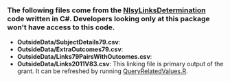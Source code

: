 ### The following files come from the [NlsyLinksDetermination](https://github.com/LiveOak/NlsyLinksDetermination) code written in C#.  Developers looking only at this package won't have access to this code.

 * **OutsideData/SubjectDetails79.csv**:
 * **OutsideData/ExtraOutcomes79.csv**:
 * **OutsideData/Links79PairsWithOutcomes.csv**:
 * **OutsideData/Links2011V83.csv**: This linking file is primary output of the grant.  It can be refreshed by running [QueryRelatedValues.R](https://github.com/LiveOak/NlsyLinksDetermination/blob/master/CodingUtilities/QueryRelatedValues.R).
